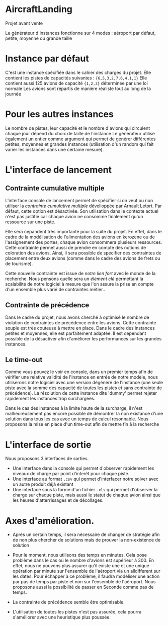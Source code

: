 AircraftLanding
===============

Projet avant vente

Le générateur d'instances fonctionne sur 4 modes : aéroport par défaut, petite, moyenne ou grande taille

**Instance par défaut** 
=====================
C'est une instance spécifiée dans le cahier des charges du projet.
Elle contient les pistes de capacités suivantes : <code>{6,5,3,2,7,6,4,1,1}</code>
Elle contient aussi 125 avions de capacité <code>{1,2,3}</code> déterminée par une loi normale
Les avions sont répartis de manière réaliste tout au long de la journée

**Pour les autres instances**
=====================
Le nombre de pistes, leur capacité et le nombre d'avions qui circulent chaque jour dépend du choix de taille de l'instance
Le générateur utilise également un entier comme argument qui permet de générer différentes petites,
moyennes et grandes instances (utilisation d'un random qui fait varier les instances dans une 
certaine mesure).

**L'interface de lancement**
=====================
**Contrainte cumulative multiple**
--------------------
L'interface console de lancement permet de spécifier si on veut ou non utiliser la _contrainte cumulative multiple_ dévelloppée par Arnault Letort. Par défaut, cette option est désactivée. Son utilisation dans le contexte actuel n'est pas justifié car chaque avion ne consomme finalement qu'un ressource sur une piste.

Elle sera cepandent très importante pour la suite du projet. En effet, dans le cadre de la modélisation de l'alimentation des avions
en kerozene ou de l'assignement des portes, chaque avion consommera plusieurs ressources. Cette contrainte permet aussi de prendre en compte
des notions de coloration des avions. Ainsi, il sera possible de spécifier des contraintes de placement entre deux avions (comme dans le cadre des avions de frets ou de tourisme).

Cette nouvelle contrainte est issue de _notre lien fort_ avec le monde de la recherche. Nous pensons quelle sera un _élément clé_ permettant
la scalabilité de notre logiciel à mesure que l'on assure la prise en compte d'un ensemble plus varié de contraintes métier..

**Contrainte de précédence**
--------------------
Dans le cadre du projet, nous avons cherché à optimisé le nombre de violation de contraintes de précédence entre les avions.
Cette contrainte souple est très couteuse à mettre en place. Dans le cadre des instances petites et moyennes, elle est parfaitement adaptée.
Il est cependant possible de la désactiver afin d'améliorer les performances sur les grandes instances.

**Le time-out**
--------------------
Comme vous pouvez le voir en console, dans un premier temps afin de vérifier une relative validité de l'instance en entrée de notre modèle, 
nous utiliserons notre logiciel avec une version dégénéré de l'instance (une seule piste avec la somme des capacité de toutes les pistes et sans contrainte de précédence).
La résolution de cette instance dite 'dummy' permet rejeter rapidement les instances trop surchargées.

Dans le cas des instances à la limite haute de la surcharge, il n'est malheureusement pas encore possible de démontrer la non existance d'une solution dans tous les cas avec un temps de calcul résonnable.
Nous proposons la mise en place d'un time-out afin de mettre fin à la recherche

**L'interface de sortie**
=====================
Nous proposons 3 interfaces de sorties.

* Une interface dans la console qui permet d'observer rapidement les niveaux de charge par point d'interêt pour chaque piste.
* Une interface au format <code>.csv</code> qui permet d'interfacer notre solver avec un autre produit déjà existant
* Une interface sous la forme d'un fichier <code>.xls</code> qui permet d'observer la charge sur chaque piste, mais aussi le statut de chaque avion ainsi que les heures d'atterrissages et de décollages.

**Axes d'amélioration**.
=====================

* Après un certain temps, il sera nécessaire de changer de stratégie afin de non plus chercher de solutions mais de prouver la non-existence de solution

* Pour le moment, nous utilisons des temps en minutes. Cela pose problème dans le cas où le nombre d'avions est supérieur à 300.
En effet, nous ne pouvons plus assurer qu'il existe une et une unique opération par minute sur l'ensemble de l'aéroport via un alldifferent sur les dates.
Pour échapper à ce problème, il faudra modéliser une action par pas de temps par piste et non sur l'ensemble de l'aéroport.
Nous proposons aussi la possibilité de passer en Seconde comme pas de temps.

* La contrainte de précédence semble être optimisable.

* L'utilisation de toutes les pistes n'est pas assurée, cela pourra s'améliorer avec une heuristique plus poussée.


